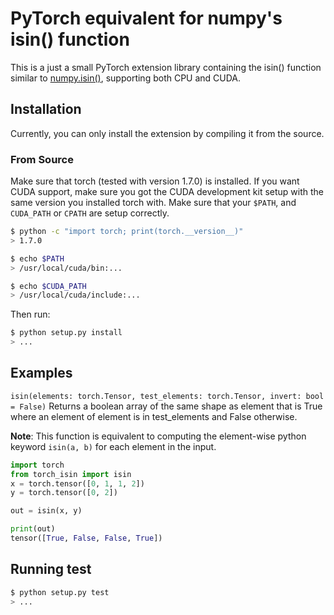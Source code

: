 # PyTorch equivalent for numpy's isin() function

This is a just a small PyTorch extension library containing the isin() function similar to [numpy.isin()](https://numpy.org/doc/stable/reference/generated/numpy.isin.html), supporting both CPU and CUDA.

## Installation

Currently, you can only install the extension by compiling it from the source.

### From Source

Make sure that torch (tested with version 1.7.0) is installed. If you want CUDA support, make sure you got the CUDA development kit setup with the same version you installed torch with. Make sure that your `$PATH`, and `CUDA_PATH` or `CPATH` are setup correctly.

```bash
$ python -c "import torch; print(torch.__version__)"
> 1.7.0

$ echo $PATH
> /usr/local/cuda/bin:...

$ echo $CUDA_PATH
> /usr/local/cuda/include:...
```

Then run:

```bash
$ python setup.py install
> ...
```

## Examples

`isin(elements: torch.Tensor, test_elements: torch.Tensor, invert: bool = False)`
Returns a boolean array of the same shape as element that is True where an element of element is in test_elements and False otherwise.

**Note**: This function is equivalent to computing the element-wise python keyword `isin(a, b)` for each element in the input.

```python
import torch
from torch_isin import isin
x = torch.tensor([0, 1, 1, 2])
y = torch.tensor([0, 2])

out = isin(x, y)
```

```python
print(out)
tensor([True, False, False, True])
```

## Running test

```bash
$ python setup.py test
> ...
```
